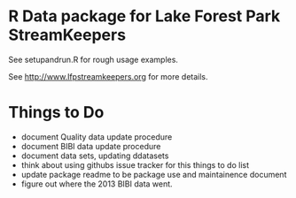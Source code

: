 
# R Data package for Lake Forest Park StreamKeepers

See setupandrun.R for rough usage examples.

See http://www.lfpstreamkeepers.org for more details.

# Things to Do
- document Quality data update  procedure
- document BIBI data update procedure
- document data sets, updating ddatasets
- think about using githubs issue tracker for this things to do list
- update package readme to be package use and maintainence document
- figure out where the 2013 BIBI data went.

